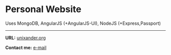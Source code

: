 Personal Website 
===

Uses MongoDB, AngularJS (+AngularJS-UI), NodeJS (+Express,Passport)

----------

**URL:** [unixander.org](http://unixander.org)

**Contact me:** [e-mail](mailto:unixander@gmail.com)
